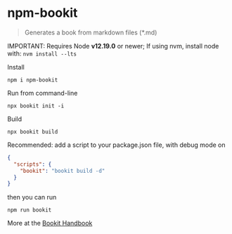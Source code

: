 # npm-bookit

> Generates a book from markdown files (*.md)

IMPORTANT: Requires Node **v12.19.0** or newer;
If using nvm, install node with: `nvm install --lts`

Install
```
npm i npm-bookit
```

Run from command-line
```
npx bookit init -i
```

Build
```
npx bookit build
```

Recommended: add a script to your package.json file, with debug mode on
```json
{
  "scripts": {
    "bookit": "bookit build -d"
  }
}
```
then you can run
```
npm run bookit
```

More at the [Bookit Handbook](doc/index.md)
